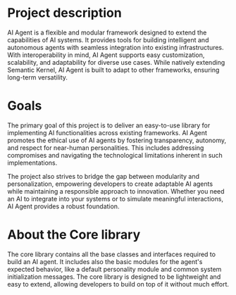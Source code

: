 # Project description

AI Agent is a flexible and modular framework designed to extend the capabilities of AI systems. 
It provides tools for building intelligent and autonomous agents with seamless integration into existing infrastructures. 
With interoperability in mind, AI Agent supports easy customization, scalability, and adaptability for diverse use cases. 
While natively extending Semantic Kernel, AI Agent is built to adapt to other frameworks, ensuring long-term versatility.

# Goals

The primary goal of this project is to deliver an easy-to-use library for implementing AI functionalities across existing frameworks. 
AI Agent promotes the ethical use of AI agents by fostering transparency, autonomy, and respect for near-human personalities. 
This includes addressing compromises and navigating the technological limitations inherent in such implementations.

The project also strives to bridge the gap between modularity and personalization, empowering developers to create adaptable AI agents while maintaining a responsible approach to innovation. 
Whether you need an AI to integrate into your systems or to simulate meaningful interactions, AI Agent provides a robust foundation.

# About the Core library

The core library contains all the base classes and interfaces required to build an AI agent. It includes also the basic modules for the agent's expected behavior, like a default 
personality module and common system initialization messages. The core library is designed to be lightweight and easy to extend, allowing developers to build on top of it without much effort.



